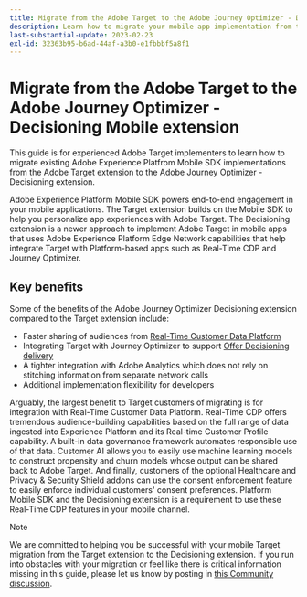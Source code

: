 ```yaml
---
title: Migrate from the Adobe Target to the Adobe Journey Optimizer - Decisioning Mobile extension
description: Learn how to migrate your mobile app implementation from the Adobe Target to the Adobe Journey Optimizer - Decisioning extension
last-substantial-update: 2023-02-23
exl-id: 32363b95-b6ad-44af-a3b0-e1fbbbf5a8f1
---
```

# Migrate from the Adobe Target to the Adobe Journey Optimizer - Decisioning Mobile extension

This guide is for experienced Adobe Target implementers to learn how to migrate existing Adobe Experience Platfrom Mobile SDK implementations from the Adobe Target extension to the Adobe Journey Optimizer - Decisioning extension.

Adobe Experience Platform Mobile SDK powers end-to-end engagement in your mobile applications. The Target extension builds on the Mobile SDK to help you personalize app experiences with Adobe Target. The Decisioning extension is a newer approach to implement Adobe Target in mobile apps that uses Adobe Experience Platform Edge Network capabilities that help integrate Target with Platform-based apps such as Real-Time CDP and Journey Optimizer.

## Key benefits

Some of the benefits of the Adobe Journey Optimizer Decisioning extension compared to the Target extension include:

* Faster sharing of audiences from [Real-Time Customer Data Platform](https://experienceleague.adobe.com/docs/platform-learn/tutorials/experience-cloud/next-hit-personalization.html)
* Integrating Target with Journey Optimizer to support [Offer Decisioning delivery](https://experienceleague.adobe.com/docs/target/using/integrate/ajo/offer-decision.html)
* A tighter integration with Adobe Analytics which does not rely on stitching information from separate network calls
* Additional implementation flexibility for developers

Arguably, the largest benefit to Target customers of migrating is for integration with Real-Time Customer Data Platform. Real-Time CDP offers tremendous audience-building capabilities based on the full range of data ingested into Experience Platform and its Real-time Customer Profile capability. A built-in data governance framework automates responsible use of that data. Customer AI allows you to easily use machine learning models to construct propensity and churn models whose output can be shared back to Adobe Target. And finally, customers of the optional Healthcare and Privacy & Security Shield addons can use the consent enforcement feature to easily enforce individual customers' consent preferences. Platform Mobile SDK and the Decisioning extension is a requirement to use these Real-Time CDP features in your mobile channel.


>[!NOTE]
>
>We are committed to helping you be successful with your mobile Target migration from the Target extension to the Decisioning extension. If you run into obstacles with your migration or feel like there is critical information missing in this guide, please let us know by posting in [this Community discussion](https://experienceleaguecommunities.adobe.com/t5/adobe-experience-platform-data/tutorial-discussion-migrate-target-from-at-js-to-web-sdk/m-p/575587#M463).
